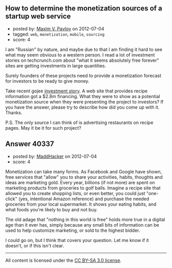## How to determine the monetization sources of a startup web service

- posted by: [Maxim V. Pavlov](https://stackexchange.com/users/-1/13305-maxim-v-pavlov) on 2012-07-04
- tagged: `web`, `monetization`, `mobile`, `sourcing`
- score: 4

I am "Russian" by nature, and maybe due to that I am finding it hard to see what may seem obvious to a western person. I read a lot of investment stories on techcrunch.com about "what it seems absolutely free forever" sites are getting investments in large quantities. 

Surely founders of these projects need to provide a monetization forecast for investors to be ready to give money.

Take recent gojee [investment story][1]. A web site that provides recipe information got a $2.8m financing. What they were to show as a potential monetization source when they were presenting the project to investors? If you have the answer, please try to describe how did you come up with it. Thanks.

P.S. The only source I can think of is advertising restaurants on recipe pages. May it be it for such project?


  [1]: http://techcrunch.com/2012/07/02/recipe-aggregation-site-gojee-raises-2-8m-from-keval-desai-and-interwest/


## Answer 40337

- posted by: [MaddHacker](https://stackexchange.com/users/-1/17914-maddhacker) on 2012-07-04
- score: 4

Monetization can take many forms.  As Facebook and Google have shown, free services that "allow" you to share your activities, habits, thoughts and ideas are marketing gold.  Every year, billions (if not more) are spent on marketing products from groceries to golf balls.  Imagine a recipe site that allowed you to create shopping lists, or even better, you could just "one-click" (yes, intentional Amazon reference) and purchase the needed groceries from your local supermarket.  It shows your eating habits, and what foods you're likely to buy and not buy.

The old adage that "nothing in this world is free" holds more true in a digital age than it ever has, simply because any small bits of information can be used to help customize marketing, or sold to the highest bidder.

I could go on, but I think that covers your question.  Let me know if it doesn't, or if this isn't clear.



---

All content is licensed under the [CC BY-SA 3.0 license](https://creativecommons.org/licenses/by-sa/3.0/).
